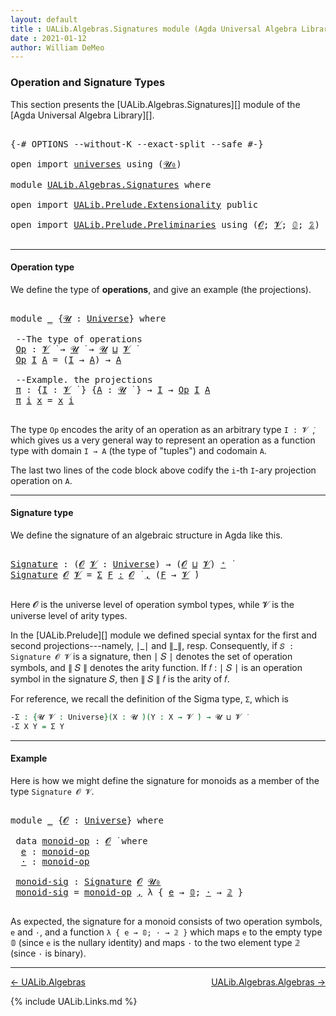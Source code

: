 ```yaml
---
layout: default
title : UALib.Algebras.Signatures module (Agda Universal Algebra Library)
date : 2021-01-12
author: William DeMeo
---
```


### <a id="operation-and-signature-types">Operation and Signature Types</a>

This section presents the [UALib.Algebras.Signatures][] module of the [Agda Universal Algebra Library][].

<pre class="Agda">

<a id="338" class="Symbol">{-#</a> <a id="342" class="Keyword">OPTIONS</a> <a id="350" class="Pragma">--without-K</a> <a id="362" class="Pragma">--exact-split</a> <a id="376" class="Pragma">--safe</a> <a id="383" class="Symbol">#-}</a>

<a id="388" class="Keyword">open</a> <a id="393" class="Keyword">import</a> <a id="400" href="universes.html" class="Module">universes</a> <a id="410" class="Keyword">using</a> <a id="416" class="Symbol">(</a><a id="417" href="universes.html#504" class="Primitive">𝓤₀</a><a id="419" class="Symbol">)</a>

<a id="422" class="Keyword">module</a> <a id="429" href="UALib.Algebras.Signatures.html" class="Module">UALib.Algebras.Signatures</a> <a id="455" class="Keyword">where</a>

<a id="462" class="Keyword">open</a> <a id="467" class="Keyword">import</a> <a id="474" href="UALib.Prelude.Extensionality.html" class="Module">UALib.Prelude.Extensionality</a> <a id="503" class="Keyword">public</a>

<a id="511" class="Keyword">open</a> <a id="516" class="Keyword">import</a> <a id="523" href="UALib.Prelude.Preliminaries.html" class="Module">UALib.Prelude.Preliminaries</a> <a id="551" class="Keyword">using</a> <a id="557" class="Symbol">(</a><a id="558" href="universes.html#613" class="Generalizable">𝓞</a><a id="559" class="Symbol">;</a> <a id="561" href="universes.html#617" class="Generalizable">𝓥</a><a id="562" class="Symbol">;</a> <a id="564" href="MGS-MLTT.html#712" class="Function">𝟘</a><a id="565" class="Symbol">;</a> <a id="567" href="MGS-MLTT.html#2482" class="Function">𝟚</a><a id="568" class="Symbol">)</a> <a id="570" class="Keyword">public</a>

</pre>

-----------------------------------

#### <a id="operation-type">Operation type</a>

We define the type of **operations**, and give an example (the projections).

<pre class="Agda">

<a id="767" class="Keyword">module</a> <a id="774" href="UALib.Algebras.Signatures.html#774" class="Module">_</a> <a id="776" class="Symbol">{</a><a id="777" href="UALib.Algebras.Signatures.html#777" class="Bound">𝓤</a> <a id="779" class="Symbol">:</a> <a id="781" href="universes.html#551" class="Postulate">Universe</a><a id="789" class="Symbol">}</a> <a id="791" class="Keyword">where</a>

 <a id="799" class="Comment">--The type of operations</a>
 <a id="825" href="UALib.Algebras.Signatures.html#825" class="Function">Op</a> <a id="828" class="Symbol">:</a> <a id="830" href="universes.html#617" class="Generalizable">𝓥</a> <a id="832" href="universes.html#758" class="Function Operator">̇</a> <a id="834" class="Symbol">→</a> <a id="836" href="UALib.Algebras.Signatures.html#777" class="Bound">𝓤</a> <a id="838" href="universes.html#758" class="Function Operator">̇</a> <a id="840" class="Symbol">→</a> <a id="842" href="UALib.Algebras.Signatures.html#777" class="Bound">𝓤</a> <a id="844" href="Agda.Primitive.html#636" class="Primitive Operator">⊔</a> <a id="846" href="universes.html#617" class="Generalizable">𝓥</a> <a id="848" href="universes.html#758" class="Function Operator">̇</a>
 <a id="851" href="UALib.Algebras.Signatures.html#825" class="Function">Op</a> <a id="854" href="UALib.Algebras.Signatures.html#854" class="Bound">I</a> <a id="856" href="UALib.Algebras.Signatures.html#856" class="Bound">A</a> <a id="858" class="Symbol">=</a> <a id="860" class="Symbol">(</a><a id="861" href="UALib.Algebras.Signatures.html#854" class="Bound">I</a> <a id="863" class="Symbol">→</a> <a id="865" href="UALib.Algebras.Signatures.html#856" class="Bound">A</a><a id="866" class="Symbol">)</a> <a id="868" class="Symbol">→</a> <a id="870" href="UALib.Algebras.Signatures.html#856" class="Bound">A</a>

 <a id="874" class="Comment">--Example. the projections</a>
 <a id="902" href="UALib.Algebras.Signatures.html#902" class="Function">π</a> <a id="904" class="Symbol">:</a> <a id="906" class="Symbol">{</a><a id="907" href="UALib.Algebras.Signatures.html#907" class="Bound">I</a> <a id="909" class="Symbol">:</a> <a id="911" href="universes.html#617" class="Generalizable">𝓥</a> <a id="913" href="universes.html#758" class="Function Operator">̇</a> <a id="915" class="Symbol">}</a> <a id="917" class="Symbol">{</a><a id="918" href="UALib.Algebras.Signatures.html#918" class="Bound">A</a> <a id="920" class="Symbol">:</a> <a id="922" href="UALib.Algebras.Signatures.html#777" class="Bound">𝓤</a> <a id="924" href="universes.html#758" class="Function Operator">̇</a> <a id="926" class="Symbol">}</a> <a id="928" class="Symbol">→</a> <a id="930" href="UALib.Algebras.Signatures.html#907" class="Bound">I</a> <a id="932" class="Symbol">→</a> <a id="934" href="UALib.Algebras.Signatures.html#825" class="Function">Op</a> <a id="937" href="UALib.Algebras.Signatures.html#907" class="Bound">I</a> <a id="939" href="UALib.Algebras.Signatures.html#918" class="Bound">A</a>
 <a id="942" href="UALib.Algebras.Signatures.html#902" class="Function">π</a> <a id="944" href="UALib.Algebras.Signatures.html#944" class="Bound">i</a> <a id="946" href="UALib.Algebras.Signatures.html#946" class="Bound">x</a> <a id="948" class="Symbol">=</a> <a id="950" href="UALib.Algebras.Signatures.html#946" class="Bound">x</a> <a id="952" href="UALib.Algebras.Signatures.html#944" class="Bound">i</a>

</pre>

The type `Op` encodes the arity of an operation as an arbitrary type `I : 𝓥 ̇`, which gives us a very general way to represent an operation as a function type with domain `I → A` (the type of "tuples") and codomain `A`.

The last two lines of the code block above codify the `i`-th `I`-ary projection operation on `A`.

-----------------------------------

#### <a id="signature-type">Signature type</a>

We define the signature of an algebraic structure in Agda like this.


<pre class="Agda">

<a id="Signature"></a><a id="1457" href="UALib.Algebras.Signatures.html#1457" class="Function">Signature</a> <a id="1467" class="Symbol">:</a> <a id="1469" class="Symbol">(</a><a id="1470" href="UALib.Algebras.Signatures.html#1470" class="Bound">𝓞</a> <a id="1472" href="UALib.Algebras.Signatures.html#1472" class="Bound">𝓥</a> <a id="1474" class="Symbol">:</a> <a id="1476" href="universes.html#551" class="Postulate">Universe</a><a id="1484" class="Symbol">)</a> <a id="1486" class="Symbol">→</a> <a id="1488" class="Symbol">(</a><a id="1489" href="UALib.Algebras.Signatures.html#1470" class="Bound">𝓞</a> <a id="1491" href="Agda.Primitive.html#636" class="Primitive Operator">⊔</a> <a id="1493" href="UALib.Algebras.Signatures.html#1472" class="Bound">𝓥</a><a id="1494" class="Symbol">)</a> <a id="1496" href="universes.html#527" class="Primitive Operator">⁺</a> <a id="1498" href="universes.html#758" class="Function Operator">̇</a>
<a id="1500" href="UALib.Algebras.Signatures.html#1457" class="Function">Signature</a> <a id="1510" href="UALib.Algebras.Signatures.html#1510" class="Bound">𝓞</a> <a id="1512" href="UALib.Algebras.Signatures.html#1512" class="Bound">𝓥</a> <a id="1514" class="Symbol">=</a> <a id="1516" href="MGS-MLTT.html#3074" class="Function">Σ</a> <a id="1518" href="UALib.Algebras.Signatures.html#1518" class="Bound">F</a> <a id="1520" href="MGS-MLTT.html#3074" class="Function">꞉</a> <a id="1522" href="UALib.Algebras.Signatures.html#1510" class="Bound">𝓞</a> <a id="1524" href="universes.html#758" class="Function Operator">̇</a> <a id="1526" href="MGS-MLTT.html#3074" class="Function">,</a> <a id="1528" class="Symbol">(</a><a id="1529" href="UALib.Algebras.Signatures.html#1518" class="Bound">F</a> <a id="1531" class="Symbol">→</a> <a id="1533" href="UALib.Algebras.Signatures.html#1512" class="Bound">𝓥</a> <a id="1535" href="universes.html#758" class="Function Operator">̇</a><a id="1536" class="Symbol">)</a>

</pre>

Here 𝓞 is the universe level of operation symbol types, while 𝓥 is the universe level of arity types.

In the [UALib.Prelude][] module we defined special syntax for the first and second projections---namely, ∣\_∣ and ∥\_∥, resp. Consequently, if `𝑆 : Signature 𝓞 𝓥` is a signature, then ∣ 𝑆 ∣ denotes the set of operation symbols, and ∥ 𝑆 ∥ denotes the arity function. If 𝑓 : ∣ 𝑆 ∣ is an operation symbol in the signature 𝑆, then ∥ 𝑆 ∥ 𝑓 is the arity of 𝑓.

For reference, we recall the definition of the Sigma type, `Σ`, which is

```agda
-Σ : {𝓤 𝓥 : Universe}(X : 𝓤 ̇)(Y : X → 𝓥 ̇) → 𝓤 ⊔ 𝓥 ̇
-Σ X Y = Σ Y
```

------------------------------------

#### <a id="Example">Example</a>

Here is how we might define the signature for monoids as a member of the type `Signature 𝓞 𝓥`.

<pre class="Agda">

<a id="2345" class="Keyword">module</a> <a id="2352" href="UALib.Algebras.Signatures.html#2352" class="Module">_</a> <a id="2354" class="Symbol">{</a><a id="2355" href="UALib.Algebras.Signatures.html#2355" class="Bound">𝓞</a> <a id="2357" class="Symbol">:</a> <a id="2359" href="universes.html#551" class="Postulate">Universe</a><a id="2367" class="Symbol">}</a> <a id="2369" class="Keyword">where</a>

 <a id="2377" class="Keyword">data</a> <a id="2382" href="UALib.Algebras.Signatures.html#2382" class="Datatype">monoid-op</a> <a id="2392" class="Symbol">:</a> <a id="2394" href="UALib.Algebras.Signatures.html#2355" class="Bound">𝓞</a> <a id="2396" href="universes.html#758" class="Function Operator">̇</a> <a id="2398" class="Keyword">where</a>
  <a id="2406" href="UALib.Algebras.Signatures.html#2406" class="InductiveConstructor">e</a> <a id="2408" class="Symbol">:</a> <a id="2410" href="UALib.Algebras.Signatures.html#2382" class="Datatype">monoid-op</a>
  <a id="2422" href="UALib.Algebras.Signatures.html#2422" class="InductiveConstructor">·</a> <a id="2424" class="Symbol">:</a> <a id="2426" href="UALib.Algebras.Signatures.html#2382" class="Datatype">monoid-op</a>

 <a id="2438" href="UALib.Algebras.Signatures.html#2438" class="Function">monoid-sig</a> <a id="2449" class="Symbol">:</a> <a id="2451" href="UALib.Algebras.Signatures.html#1457" class="Function">Signature</a> <a id="2461" href="UALib.Algebras.Signatures.html#2355" class="Bound">𝓞</a> <a id="2463" href="universes.html#504" class="Primitive">𝓤₀</a>
 <a id="2467" href="UALib.Algebras.Signatures.html#2438" class="Function">monoid-sig</a> <a id="2478" class="Symbol">=</a> <a id="2480" href="UALib.Algebras.Signatures.html#2382" class="Datatype">monoid-op</a> <a id="2490" href="UALib.Prelude.Preliminaries.html#5763" class="InductiveConstructor Operator">,</a> <a id="2492" class="Symbol">λ</a> <a id="2494" class="Symbol">{</a> <a id="2496" href="UALib.Algebras.Signatures.html#2406" class="InductiveConstructor">e</a> <a id="2498" class="Symbol">→</a> <a id="2500" href="MGS-MLTT.html#712" class="Function">𝟘</a><a id="2501" class="Symbol">;</a> <a id="2503" href="UALib.Algebras.Signatures.html#2422" class="InductiveConstructor">·</a> <a id="2505" class="Symbol">→</a> <a id="2507" href="MGS-MLTT.html#2482" class="Function">𝟚</a> <a id="2509" class="Symbol">}</a>

</pre>

As expected, the signature for a monoid consists of two operation symbols, `e` and `·`, and a function `λ { e → 𝟘; · → 𝟚 }` which maps `e` to the empty type 𝟘 (since `e` is the nullary identity) and maps `·` to the two element type 𝟚 (since `·` is binary).

-------------------------------------

[← UALib.Algebras](UALib.Algebras.html)
<span style="float:right;">[UALib.Algebras.Algebras →](UALib.Algebras.Algebras.html)</span>


{% include UALib.Links.md %}

